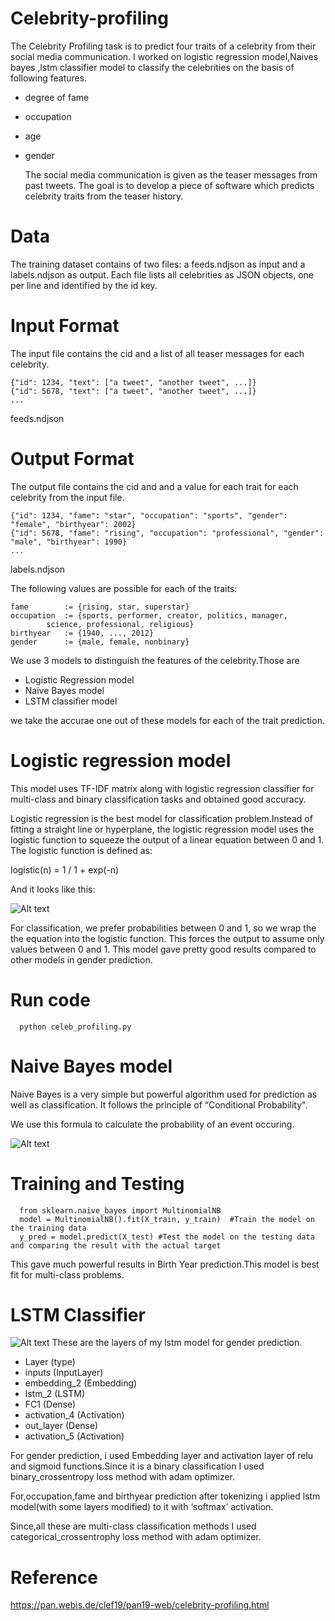 # Celebrity-profiling

   The Celebrity Profiling task is to predict four traits of a celebrity from their social media communication. I worked on logistic regression
model,Naives bayes ,lstm classifier model to classify the celebrities on the basis of following features.
 

* degree of fame
* occupation
* age
* gender

   The social media communication is given as the teaser messages from past tweets. The goal is to develop a piece of software which predicts celebrity traits from the teaser history.

# Data
The training dataset contains of two files: a feeds.ndjson as input and a labels.ndjson as output. Each file lists all celebrities as JSON objects, one per line and identified by the id key.

# Input Format
The input file contains the cid and a list of all teaser messages for each celebrity.

    {"id": 1234, "text": ["a tweet", "another tweet", ...]}
    {"id": 5678, "text": ["a tweet", "another tweet", ...]}
    ...
feeds.ndjson

# Output Format
The output file contains the cid and and a value for each trait for each celebrity from the input file.

    {"id": 1234, "fame": "star", "occupation": "sports", "gender": "female", "birthyear": 2002}
    {"id": 5678, "fame": "rising", "occupation": "professional", "gender": "male", "birthyear": 1990}
    ...
labels.ndjson

The following values are possible for each of the traits:

    fame        := {rising, star, superstar}
    occupation  := {sports, performer, creator, politics, manager,
            science, professional, religious}
    birthyear   := {1940, ..., 2012}
    gender      := {male, female, nonbinary}
    
   We use 3 models to distinguish the features of the celebrity.Those are
   
   * Logistic Regression model
   * Naive Bayes model
   * LSTM classifier model
  
  we take the accurae one out of these models for  each of the trait prediction.
  
  # Logistic regression model
  
  This model uses TF-IDF matrix along with logistic regression classifier for multi-class and binary classification tasks and obtained good accuracy.
  
   Logistic regression is the best model for classification problem.Instead of fitting a straight line or hyperplane, the logistic regression model uses the logistic function to squeeze the output of a linear equation between 0 and 1. The logistic function is defined as:
   
   logistic(n) = 1 / 1 + exp(-n)


And it looks like this:

![Alt text](https://saedsayad.com/images/LogReg_1.png)


For classification, we prefer probabilities between 0 and 1, so we wrap the the equation into the logistic function. This forces the output to assume only values between 0 and 1. This model gave pretty good results compared to other models in gender prediction.

# Run code
      python celeb_profiling.py
      

# Naive Bayes model

Naive Bayes is a very simple but powerful algorithm used for prediction as well as classification. It follows the principle of “Conditional Probability".

We use this formula to calculate the probability of an event occuring.

![Alt text](https://analyticsprofile.com/wp-content/uploads/2019/06/1-1.jpg)

# Training and Testing
      from sklearn.naive_bayes import MultinomialNB 
      model = MultinomialNB().fit(X_train, y_train)  #Train the model on the training data 
      y_pred = model.predict(X_test) #Test the model on the testing data and comparing the result with the actual target
      
This gave much powerful results in Birth Year prediction.This model is best fit for multi-class problems.

# LSTM Classifier


![Alt text](http://colah.github.io/posts/2015-08-Understanding-LSTMs/img/LSTM3-chain.png)
These are the layers of my lstm model for gender prediction.

* Layer (type) 
* inputs (InputLayer) 
* embedding_2 (Embedding) 
* lstm_2 (LSTM) 
* FC1 (Dense) 
* activation_4 (Activation)
* out_layer (Dense) 
* activation_5 (Activation)


For gender prediction, i used Embedding layer and  activation layer of relu and sigmoid functions.Since it is a binary classification I used binary_crossentropy loss method with adam optimizer.

For,occupation,fame and birthyear prediction after tokenizing i applied lstm model(with some layers modified) to it with ‘softmax’ activation.

Since,all these are multi-class classification methods I used categorical_crossentrophy loss method with adam optimizer.


# Reference

https://pan.webis.de/clef19/pan19-web/celebrity-profiling.html
